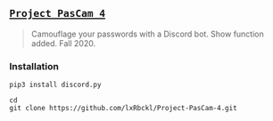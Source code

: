 ## [`Project PasCam 4`](http://lxrbckl.com/Project-PasCam-4)
> Camouflage your passwords with a Discord bot. Show function added. Fall 2020.

### Installation
```
pip3 install discord.py

cd
git clone https://github.com/lxRbckl/Project-PasCam-4.git
```
